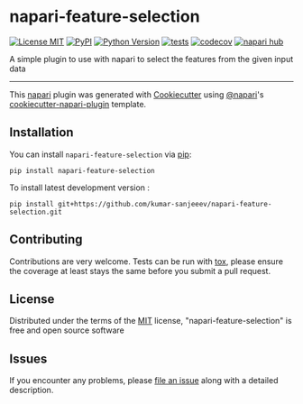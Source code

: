 # napari-feature-selection

[![License MIT](https://img.shields.io/pypi/l/napari-feature-selection.svg?color=green)](https://github.com/kumar-sanjeeev/napari-feature-selection/raw/main/LICENSE)
[![PyPI](https://img.shields.io/pypi/v/napari-feature-selection.svg?color=green)](https://pypi.org/project/napari-feature-selection)
[![Python Version](https://img.shields.io/pypi/pyversions/napari-feature-selection.svg?color=green)](https://python.org)
[![tests](https://github.com/kumar-sanjeeev/napari-feature-selection/workflows/tests/badge.svg)](https://github.com/kumar-sanjeeev/napari-feature-selection/actions)
[![codecov](https://codecov.io/gh/kumar-sanjeeev/napari-feature-selection/branch/main/graph/badge.svg)](https://codecov.io/gh/kumar-sanjeeev/napari-feature-selection)
[![napari hub](https://img.shields.io/endpoint?url=https://api.napari-hub.org/shields/napari-feature-selection)](https://napari-hub.org/plugins/napari-feature-selection)

A simple plugin to use with napari to select the features from the given input data

----------------------------------

This [napari] plugin was generated with [Cookiecutter] using [@napari]'s [cookiecutter-napari-plugin] template.

<!--
Don't miss the full getting started guide to set up your new package:
https://github.com/napari/cookiecutter-napari-plugin#getting-started

and review the napari docs for plugin developers:
https://napari.org/plugins/index.html
-->

## Installation

You can install `napari-feature-selection` via [pip]:

    pip install napari-feature-selection



To install latest development version :

    pip install git+https://github.com/kumar-sanjeeev/napari-feature-selection.git


## Contributing

Contributions are very welcome. Tests can be run with [tox], please ensure
the coverage at least stays the same before you submit a pull request.

## License

Distributed under the terms of the [MIT] license,
"napari-feature-selection" is free and open source software

## Issues

If you encounter any problems, please [file an issue] along with a detailed description.

[napari]: https://github.com/napari/napari
[Cookiecutter]: https://github.com/audreyr/cookiecutter
[@napari]: https://github.com/napari
[MIT]: http://opensource.org/licenses/MIT
[BSD-3]: http://opensource.org/licenses/BSD-3-Clause
[GNU GPL v3.0]: http://www.gnu.org/licenses/gpl-3.0.txt
[GNU LGPL v3.0]: http://www.gnu.org/licenses/lgpl-3.0.txt
[Apache Software License 2.0]: http://www.apache.org/licenses/LICENSE-2.0
[Mozilla Public License 2.0]: https://www.mozilla.org/media/MPL/2.0/index.txt
[cookiecutter-napari-plugin]: https://github.com/napari/cookiecutter-napari-plugin

[file an issue]: https://github.com/kumar-sanjeeev/napari-feature-selection/issues

[napari]: https://github.com/napari/napari
[tox]: https://tox.readthedocs.io/en/latest/
[pip]: https://pypi.org/project/pip/
[PyPI]: https://pypi.org/
